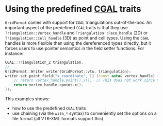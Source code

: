 <!-- SPDX-FileCopyrightText: 2022-2023 Dennis Gläser <dennis.glaeser@iws.uni-stuttgart.de> -->
<!-- SPDX-License-Identifier: CC-BY-4.0 -->

# Using the predefined [CGAL](https://www.cgal.org/) traits

`GridFormat` comes with support for `CGAL` triangulations out-of-the-box. An important aspect of the predefined
`CGAL` traits is that they use `Triangulation::Vertex_handle` and `Triangulation::Face_handle` (2D) or `Triangulation::Cell_handle` (3D) as
point and cell types. Using the `CGAL` handles is more flexible than using the dereferenced types directly, but it forces users to use
pointer semantics in the field setter functions. For instance:

```cpp
CGAL::Triangulation_2 triangulation;
// ...
GridFormat::Writer writer{GridFormat::vtu, triangulation};
writer.set_point_field("x_coordinate", [] (const auto& vertex_handle) {
    // return vertex_handle.point().x();  // This does not work since this is a handle!
    return vertex_handle->point.x();
});
```

This examples shows:

- how to use the predefined `CGAL` traits
- use chaining (via the `with_*` syntax) to conveniently set the options on a file format (all VTK-XML formats support this)
